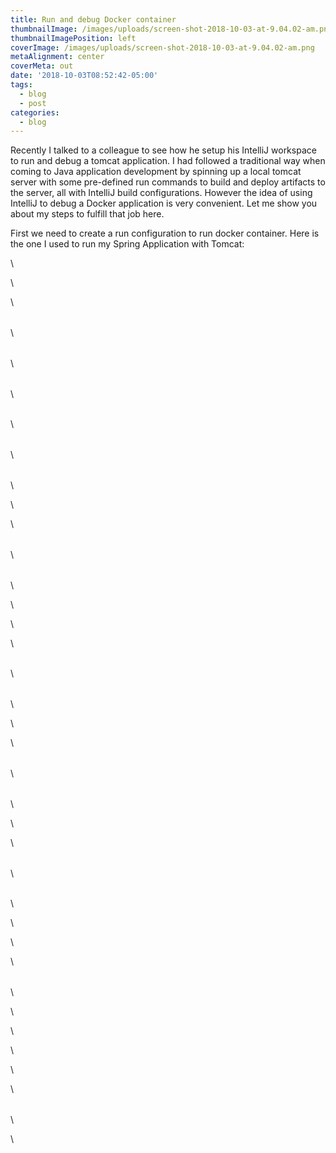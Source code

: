 ```yaml
---
title: Run and debug Docker container
thumbnailImage: /images/uploads/screen-shot-2018-10-03-at-9.04.02-am.png
thumbnailImagePosition: left
coverImage: /images/uploads/screen-shot-2018-10-03-at-9.04.02-am.png
metaAlignment: center
coverMeta: out
date: '2018-10-03T08:52:42-05:00'
tags:
  - blog
  - post
categories:
  - blog
---
```

Recently I talked to a colleague to see how he setup his IntelliJ workspace to run and debug a tomcat application. I had followed a traditional way when coming to Java application development by spinning up a local tomcat server with some pre-defined run commands to build and deploy artifacts to the server,  all with IntelliJ build configurations. However the idea of using IntelliJ to debug a Docker application is very convenient. Let me show you about my steps to fulfill that job here.

First we need to create a run configuration to run docker container. Here is the one I used to run my Spring Application with Tomcat:

<configuration name="customer" type="docker-deploy" factoryName="docker-image" server-name="Docker">

\    <deployment type="docker-image">

\    <settings>

\    <option name="JSONFilePath" value="" />

\    <option name="command" value="" />

\    <option name="commandLineOptions" value="-v $PROJECT_DIR$/../batch/customer_assets/dist:/usr/local/tomcat/webapps/customer_assets/dist -v $PROJECT_DIR$/../batch/customer_assets/lib:/usr/local/tomcat/webapps/customer_assets/lib -v $PROJECT_DIR$/../batch/customer-apps/dist:/usr/local/tomcat/webapps/customer-apps/dist -v $PROJECT_DIR$/../batch/customer-apps/lib:/usr/local/tomcat/webapps/customer-apps/lib -v $PROJECT_DIR$/../batch/customer_conf:/usr/local/customer/conf -v $PROJECT_DIR$/../batch/customer/build/libs:/usr/local/tomcat/webapps" />

\    <option name="containerName" value="customer" />

\    <option name="entrypoint" value="" />

\    <option name="envVars">

\    <list>

\    <DockerEnvVarImpl>

\    <option name="name" value="JAVA_TOOL_OPTIONS" />

\    <option name="value" value="-agentlib:jdwp=transport=dt_socket,address=8010,server=y,suspend=n" />

\    </DockerEnvVarImpl>

\    </list>

\    </option>

\    <option name="imageTag" value="tomcat:7" />

\    <option name="portBindings">

\    <list>

\    <DockerPortBindingImpl>

\    <option name="containerPort" value="8080" />

\    <option name="hostPort" value="8080" />

\    </DockerPortBindingImpl>

\    <DockerPortBindingImpl>

\    <option name="containerPort" value="8010" />

\    <option name="hostPort" value="8010" />

\    </DockerPortBindingImpl>

\    </list>

\    </option>

\    <option name="startBrowserSettings">

\    <browser url="http://127.0.0.1" />

\    </option>

\    </settings>

\    </deployment>

\    <method v="2">

\    <option name="Gradle.BeforeRunTask" enabled="true" tasks="build" externalProjectPath="$PROJECT_DIR$/../batch/customer" vmOptions="" scriptParameters="" />

\    </method>

\    </configuration>
